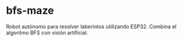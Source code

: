 # bfs-maze
Robot autónomo para resolver laberintos utilizando ESP32. Combina el algoritmo BFS con visión artificial.
